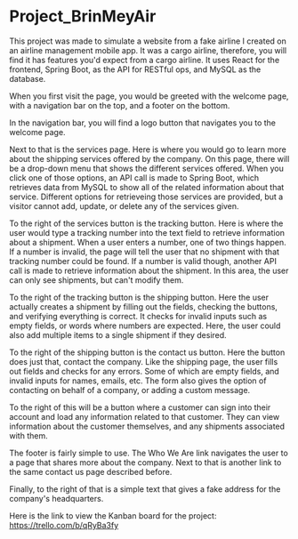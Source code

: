 # Project_BrinMeyAir

This project was made to simulate a website from a fake airline I created on an airline management mobile app.
It was a cargo airline, therefore, you will find it has features you'd expect from a cargo airline.
It uses React for the frontend, Spring Boot, as the API for RESTful ops, and MySQL as the database.

When you first visit the page, you would be greeted with the welcome page, with a navigation bar on the top, and a footer on the bottom. 

In the navigation bar, you will find a logo button that navigates you to the welcome page.

Next to that is the services page. Here is where you would go to learn more about the shipping services offered by the company.
On this page, there will be a drop-down menu that shows the different services offered.
When you click one of those options, an API call is made to Spring Boot, which retrieves data from MySQL to show all of the related information about that service.
Different options for retrieveing those services are provided, but a visitor cannot add, update, or delete any of the services given.

To the right of the services button is the tracking button.
Here is where the user would type a tracking number into the text field to retrieve information about a shipment.
When a user enters a number, one of two things happen.
If a number is invalid, the page will tell the user that no shipment with that tracking number could be found.
If a number is valid though, another API call is made to retrieve information about the shipment.
In this area, the user can only see shipments, but can't modify them.

To the right of the tracking button is the shipping button.
Here the user actually creates a shipment by filling out the fields, checking the buttons, and verifying everything is correct.
It checks for invalid inputs such as empty fields, or words where numbers are expected.
Here, the user could also add multiple items to a single shipment if they desired.

To the right of the shipping button is the contact us button.
Here the button does just that, contact the company.
Like the shipping page, the user fills out fields and checks for any errors.
Some of which are empty fields, and invalid inputs for names, emails, etc.
The form also gives the option of contacting on behalf of a company, or adding a custom message.

To the right of this will be a button where a customer can sign into their account and load any information related to that customer. 
They can view information about the customer themselves, and any shipments associated with them. 

The footer is fairly simple to use.
The Who We Are link navigates the user to a page that shares more about the company.
Next to that is another link to the same contact us page described before.

Finally, to the right of that is a simple text that gives a fake address for the company's headquarters.

Here is the link to view the Kanban board for the project:
https://trello.com/b/qRyBa3fy
